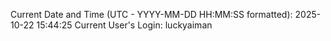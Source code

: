 Current Date and Time (UTC - YYYY-MM-DD HH:MM:SS formatted): 2025-10-22 15:44:25
Current User's Login: luckyaiman
